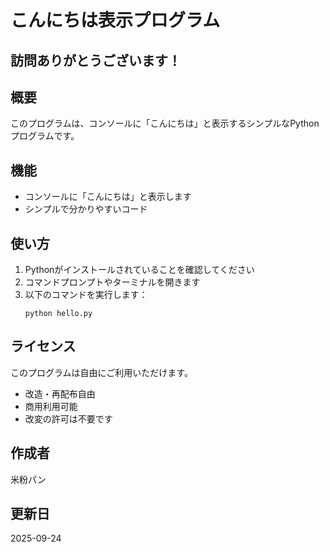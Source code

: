 # こんにちは表示プログラム

## 訪問ありがとうございます！

## 概要
このプログラムは、コンソールに「こんにちは」と表示するシンプルなPythonプログラムです。

## 機能
- コンソールに「こんにちは」と表示します
- シンプルで分かりやすいコード

## 使い方
1. Pythonがインストールされていることを確認してください
2. コマンドプロンプトやターミナルを開きます
3. 以下のコマンドを実行します：
   ```
   python hello.py
   ```

## ライセンス
このプログラムは自由にご利用いただけます。
- 改造・再配布自由
- 商用利用可能
- 改変の許可は不要です

## 作成者
米粉パン

## 更新日
2025-09-24
